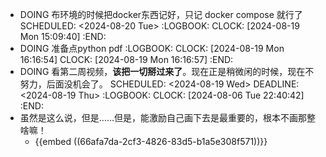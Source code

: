 - DOING 布环境的时候把docker东西记好，只记 docker compose 就行了
  SCHEDULED: <2024-08-20 Tue>
  :LOGBOOK:
  CLOCK: [2024-08-19 Mon 15:09:40]
  :END:
- DOING 准备点python pdf
  :LOGBOOK:
  CLOCK: [2024-08-19 Mon 16:16:54]
  CLOCK: [2024-08-19 Mon 16:16:57]
  :END:
- DOING 看第二周视频，**该把一切掰过来了**。现在正是稍微闲的时候，现在不努力，后面没机会了。
  SCHEDULED: <2024-08-19 Wed>
  DEADLINE: <2024-08-19 Thu>
  :LOGBOOK:
  CLOCK: [2024-08-06 Tue 22:40:42]
  :END:
- 虽然是这么说，但是……但是，能激励自己画下去是最重要的，根本不画那整啥嘛！
	- {{embed ((66afa7da-2cf3-4826-83d5-b1a5e308f571))}}
